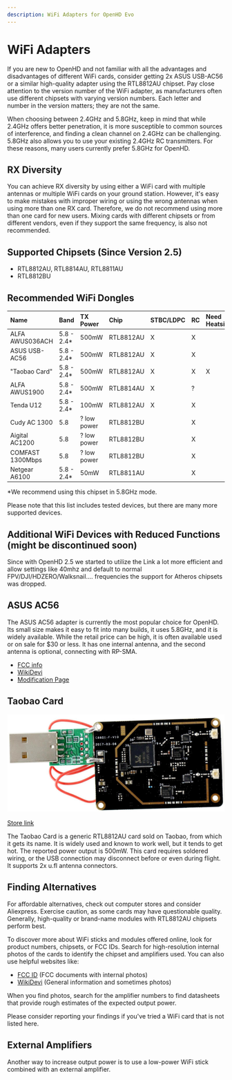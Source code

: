 ```yaml
---
description: WiFi Adapters for OpenHD Evo
---
```


# WiFi Adapters

If you are new to OpenHD and not familiar with all the advantages and disadvantages of different WiFi cards, consider getting 2x ASUS USB-AC56 or a similar high-quality adapter using the RTL8812AU chipset. Pay close attention to the version number of the WiFi adapter, as manufacturers often use different chipsets with varying version numbers. Each letter and number in the version matters; they are not the same.

When choosing between 2.4GHz and 5.8GHz, keep in mind that while 2.4GHz offers better penetration, it is more susceptible to common sources of interference, and finding a clean channel on 2.4GHz can be challenging. 5.8GHz also allows you to use your existing 2.4GHz RC transmitters. For these reasons, many users currently prefer 5.8GHz for OpenHD.

## RX Diversity

You can achieve RX diversity by using either a WiFi card with multiple antennas or multiple WiFi cards on your ground station. However, it's easy to make mistakes with improper wiring or using the wrong antennas when using more than one RX card. Therefore, we do not recommend using more than one card for new users. Mixing cards with different chipsets or from different vendors, even if they support the same frequency, is also not recommended.

## Supported Chipsets (Since Version 2.5)

- RTL8812AU, RTL8814AU, RTL8811AU
- RTL8812BU

## Recommended WiFi Dongles

| Name               | Band       | TX Power | Chip      | STBC/LDPC | RC  | Need Heatsink | Antennas   |
| :----------------- | :--------- | :------- | :-------- | :-------- | :-- | :------------ | :--------- |
| ALFA AWUS036ACH    | 5.8 - 2.4* | 500mW    | RTL8812AU | X         | X   |               | 2x RP-SMA  |
| ASUS USB-AC56      | 5.8 - 2.4* | 500mW    | RTL8812AU | X         | X   |               | 2x RP-SMA  |
| "Taobao Card"      | 5.8 - 2.4* | 500mW    | RTL8812AU | X         | X   | X             | 2x u.fl    |
| ALFA AWUS1900      | 5.8 - 2.4* | 500mW    | RTL8814AU | X         | ?   |               | 4x RP-SMA  |
| Tenda U12          | 5.8 - 2.4* | 100mW    | RTL8812AU | X         | X   |               | 2x u.fl 2x internal |
| Cudy AC 1300       | 5.8        | ? low power | RTL8812BU |           | X   |               | internal   |
| Aigital AC1200     | 5.8        | ? low power | RTL8812BU |           | X   |               | internal   |
| COMFAST 1300Mbps   | 5.8        | ? low power | RTL8812BU |           | X   |               | internal   |
| Netgear A6100      | 5.8 - 2.4* | 50mW     | RTL8811AU |           | X   |               | 1x internal|

*We recommend using this chipset in 5.8GHz mode.

Please note that this list includes tested devices, but there are many more supported devices.

## Additional WiFi Devices with Reduced Functions (might be discontinued soon)

Since with OpenHD 2.5 we started to utilize the Link a lot more efficient and allow settings like 40mhz and default to normal FPV/DJI/HDZERO/Walksnail.... frequencies the support for Atheros chipsets was dropped.

## ASUS AC56

The ASUS AC56 adapter is currently the most popular choice for OpenHD. Its small size makes it easy to fit into many builds, it uses 5.8GHz, and it is widely available. While the retail price can be high, it is often available used or on sale for $30 or less. It has one internal antenna, and the second antenna is optional, connecting with RP-SMA.

- [FCC info](https://fccid.io/MSQ-USBAC56)
- [WikiDevi](https://deviwiki.com/wiki/ASUS_USB-AC56)
- [Modification Page](https://forum.openhdfpv.org/t/asus-usb-ac56-wiring-antennas-etc/103)

## Taobao Card

![Taobao Card](.gitbook/assets/taobaocard.jpg)

[Store link](https://a.aliexpress.com/_rIjofM)

The Taobao Card is a generic RTL8812AU card sold on Taobao, from which it gets its name. It is widely used and known to work well, but it tends to get hot. The reported power output is 500mW. This card requires soldered wiring, or the USB connection may disconnect before or even during flight. It supports 2x u.fl antenna connectors.

## Finding Alternatives

For affordable alternatives, check out computer stores and consider Aliexpress. Exercise caution, as some cards may have questionable quality. Generally, high-quality or brand-name modules with RTL8812AU chipsets perform best.

To discover more about WiFi sticks and modules offered online, look for product numbers, chipsets, or FCC IDs. Search for high-resolution internal photos of the cards to identify the chipset and amplifiers used. You can also use helpful websites like:

- [FCC ID](https://fccid.io/) (FCC documents with internal photos)
- [WikiDevi](https://wikidevi.com/wiki/) (General information and sometimes photos)

When you find photos, search for the amplifier numbers to find datasheets that provide rough estimates of the expected output power.

Please consider reporting your findings if you've tried a WiFi card that is not listed here.

## External Amplifiers

Another way to increase output power is to use a low-power WiFi stick combined with an external amplifier.
